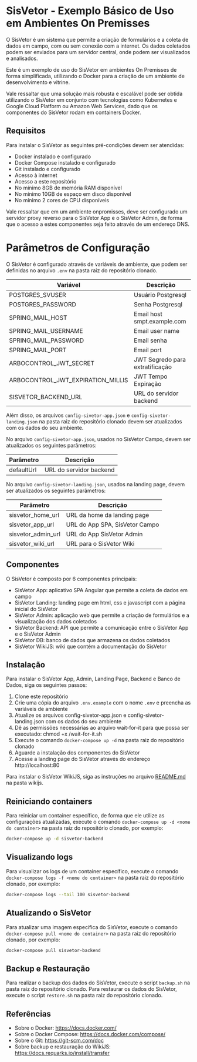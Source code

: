 # SisVetor - Exemplo Básico de Uso em Ambientes On Premisses

O SisVetor é um sistema que permite a criação de formulários e a coleta de dados em campo,
com ou sem conexão com a internet. Os dados coletados podem ser enviados para um servidor central, onde podem ser visualizados e analisados.

Este é um exemplo de uso do SisVetor em ambientes On Premisses de forma simplificada, utilizando o Docker para a criação de um ambiente de desenvolvimento e vitrine.

Vale ressaltar que uma solução mais robusta e escalável pode ser obtida utilizando o SisVetor em conjunto com
tecnologias como Kubernetes e Google Cloud Platform ou Amazon Web Services, dado que os componentes do SisVetor rodam em containers Docker.

## Requisitos

Para instalar o SisVetor as seguintes pré-condições devem ser atendidas:

- Docker instalado e configurado
- Docker Compose instalado e configurado
- Git instalado e configurado
- Acesso à internet
- Acesso a este repositório
- No mínimo 8GB de memória RAM disponível
- No mínimo 10GB de espaço em disco disponível
- No mínimo 2 cores de CPU disponíveis

Vale ressaltar que em um ambiente onpromisses, deve ser configurado um servidor proxy reverso para o SisVetor App e o SisVetor Admin, de forma que o acesso a estes componentes seja feito através de um endereço DNS.

# Parâmetros de Configuração

O SisVetor é configurado através de variáveis de ambiente, que podem ser definidas no arquivo `.env` na pasta raiz do repositório clonado.

| Variável                          | Descrição                       |
| --------------------------------- | ------------------------------- |
| POSTGRES_SVUSER                   | Usuário Postgresql              |
| POSTGRES_PASSWORD                 | Senha Postgresql                |
| SPRING_MAIL_HOST                  | Email host smpt.example.com     |
| SPRING_MAIL_USERNAME              | Email user name                 |
| SPRING_MAIL_PASSWORD              | Email senha                     |
| SPRING_MAIL_PORT                  | Email port                      |
| ARBOCONTROL_JWT_SECRET            | JWT Segredo para extratificação |
| ARBOCONTROL_JWT_EXPIRATION_MILLIS | JWT Tempo Expiração             |
| SISVETOR_BACKEND_URL              | URL do servidor backend         |

Além disso, os arquivos `config-sivetor-app.json` e `config-sivetor-landing.json` na pasta raiz do repositório clonado devem ser atualizados com os dados do seu ambiente.

No arquivo `config-sivetor-app.json`, usados no SisVetor Campo, devem ser atualizados os seguintes parâmetros:

| Parâmetro  | Descrição               |
| ---------- | ----------------------- |
| defaultUrl | URL do servidor backend |

No arquivo `config-sivetor-landing.json`, usados na landing page, devem ser atualizados os seguintes parâmetros:

| Parâmetro          | Descrição                      |
| ------------------ | ------------------------------ |
| sisvetor_home_url  | URL da home da landing page    |
| sisvetor_app_url   | URL do App SPA, SisVetor Campo |
| sisvetor_admin_url | URL do App SisVetor Admin      |
| sisvetor_wiki_url  | URL para o SisVetor Wiki       |

## Componentes

O SisVetor é composto por 6 componentes principais:

- SisVetor App: aplicativo SPA Angular que permite a coleta de dados em campo
- SisVetor Landing: landing page em html, css e javascript com a página inicial do SisVetor
- SisVetor Admin: aplicação web que permite a criação de formulários e a visualização dos dados coletados
- SisVetor Backend: API que permite a comunicação entre o SisVetor App e o SisVetor Admin
- SisVetor DB: banco de dados que armazena os dados coletados
- SisVetor WikiJS: wiki que contém a documentação do SisVetor

## Instalação

Para instalar o SisVetor App, Admin, Landing Page, Backend e Banco de Dados, siga os seguintes passos:

1. Clone este repositório
2. Crie uma cópia do arquivo `.env.example` com o nome `.env` e preencha as variáveis de ambiente
3. Atualize os arquivos config-sivetor-app.json e config-sivetor-landing.json com os dados do seu ambiente
4. Dê as permissões necessárias ao arquivo wait-for-it para que possa ser executado: chmod +x /wait-for-it.sh
5. Execute o comando `docker-compose up -d` na pasta raiz do repositório clonado
6. Aguarde a instalação dos componentes do SisVetor
7. Acesse a landing page do SisVetor através do endereço http://localhost:80

Para instalar o SisVetor WikiJS, siga as instruções no arquivo [README.md](wikijs/README.md) na pasta wikijs.

## Reiniciando containers

Para reiniciar um container específico, de forma que ele utilize as configurações atualizadas, execute o comando `docker-compose up -d <nome do container>` na pasta raiz do repositório clonado, por exemplo:

```bash
docker-compose up -d sisvetor-backend
```

## Visualizando logs

Para visualizar os logs de um container específico, execute o comando `docker-compose logs -f <nome do container>` na pasta raiz do repositório clonado, por exemplo:

```bash
docker-compose logs --tail 100 sisvetor-backend
```

## Atualizando o SisVetor

Para atualizar uma imagem específica do SisVetor, execute o comando `docker-compose pull <nome do container>` na pasta raiz do repositório clonado, por exemplo:

```bash
docker-compose pull sisvetor-backend
```

## Backup e Restauração

Para realizar o backup dos dados do SisVetor, execute o script `backup.sh` na pasta raiz do repositório clonado.
Para restaurar os dados do SisVetor, execute o script `restore.sh` na pasta raiz do repositório clonado.

## Referências

- Sobre o Docker: https://docs.docker.com/
- Sobre o Docker Compose: https://docs.docker.com/compose/
- Sobre o Git: https://git-scm.com/doc
- Sobre backup e restauração do WikiJS: https://docs.requarks.io/install/transfer
